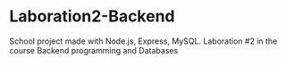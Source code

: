 # Laboration2-Backend
School project made with Node.js, Express, MySQL. Laboration #2 in the course Backend programming and Databases
